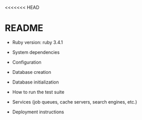 <<<<<<< HEAD
# README

* Ruby version: ruby 3.4.1

* System dependencies

* Configuration

* Database creation

* Database initialization

* How to run the test suite

* Services (job queues, cache servers, search engines, etc.)

* Deployment instructions



